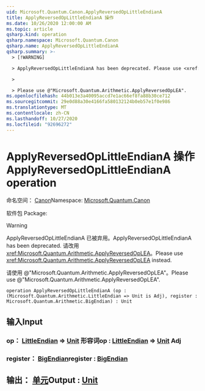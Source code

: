 ```yaml
---
uid: Microsoft.Quantum.Canon.ApplyReversedOpLittleEndianA
title: ApplyReversedOpLittleEndianA 操作
ms.date: 10/26/2020 12:00:00 AM
ms.topic: article
qsharp.kind: operation
qsharp.namespace: Microsoft.Quantum.Canon
qsharp.name: ApplyReversedOpLittleEndianA
qsharp.summary: >-
  > [!WARNING]

  > ApplyReversedOpLittleEndianA has been deprecated. Please use <xref:Microsoft.Quantum.Arithmetic.ApplyReversedOpLEA> instead.

  >

  > Please use @"Microsoft.Quantum.Arithmetic.ApplyReversedOpLEA".
ms.openlocfilehash: 44b013e3a40095accd7e1ac66ef8fa88b30ce712
ms.sourcegitcommit: 29e0d88a30e4166fa580132124b0eb57e1f0e986
ms.translationtype: MT
ms.contentlocale: zh-CN
ms.lasthandoff: 10/27/2020
ms.locfileid: "92696272"
---
```

# <a name="applyreversedoplittleendiana-operation"></a><span data-ttu-id="4b50c-102">ApplyReversedOpLittleEndianA 操作</span><span class="sxs-lookup"><span data-stu-id="4b50c-102">ApplyReversedOpLittleEndianA operation</span></span>

<span data-ttu-id="4b50c-103">命名空间： [Canon](xref:Microsoft.Quantum.Canon)</span><span class="sxs-lookup"><span data-stu-id="4b50c-103">Namespace: [Microsoft.Quantum.Canon](xref:Microsoft.Quantum.Canon)</span></span>

<span data-ttu-id="4b50c-104">软件包 [](https://nuget.org/packages/)</span><span class="sxs-lookup"><span data-stu-id="4b50c-104">Package: [](https://nuget.org/packages/)</span></span>


> [!WARNING]
> <span data-ttu-id="4b50c-105">ApplyReversedOpLittleEndianA 已被弃用。</span><span class="sxs-lookup"><span data-stu-id="4b50c-105">ApplyReversedOpLittleEndianA has been deprecated.</span></span> <span data-ttu-id="4b50c-106">请改用 <xref:Microsoft.Quantum.Arithmetic.ApplyReversedOpLEA>。</span><span class="sxs-lookup"><span data-stu-id="4b50c-106">Please use <xref:Microsoft.Quantum.Arithmetic.ApplyReversedOpLEA> instead.</span></span>
>
> <span data-ttu-id="4b50c-107">请使用 @"Microsoft.Quantum.Arithmetic.ApplyReversedOpLEA"。</span><span class="sxs-lookup"><span data-stu-id="4b50c-107">Please use @"Microsoft.Quantum.Arithmetic.ApplyReversedOpLEA".</span></span>



```qsharp
operation ApplyReversedOpLittleEndianA (op : (Microsoft.Quantum.Arithmetic.LittleEndian => Unit is Adj), register : Microsoft.Quantum.Arithmetic.BigEndian) : Unit
```


## <a name="input"></a><span data-ttu-id="4b50c-108">输入</span><span class="sxs-lookup"><span data-stu-id="4b50c-108">Input</span></span>

### <a name="op--littleendian--unit-adj"></a><span data-ttu-id="4b50c-109">op： [LittleEndian](xref:Microsoft.Quantum.Arithmetic.LittleEndian) => [Unit](xref:microsoft.quantum.lang-ref.unit) 形容词</span><span class="sxs-lookup"><span data-stu-id="4b50c-109">op : [LittleEndian](xref:Microsoft.Quantum.Arithmetic.LittleEndian) => [Unit](xref:microsoft.quantum.lang-ref.unit) Adj</span></span>




### <a name="register--bigendian"></a><span data-ttu-id="4b50c-110">register： [BigEndian](xref:Microsoft.Quantum.Arithmetic.BigEndian)</span><span class="sxs-lookup"><span data-stu-id="4b50c-110">register : [BigEndian](xref:Microsoft.Quantum.Arithmetic.BigEndian)</span></span>





## <a name="output--unit"></a><span data-ttu-id="4b50c-111">输出： [单元](xref:microsoft.quantum.lang-ref.unit)</span><span class="sxs-lookup"><span data-stu-id="4b50c-111">Output : [Unit](xref:microsoft.quantum.lang-ref.unit)</span></span>

